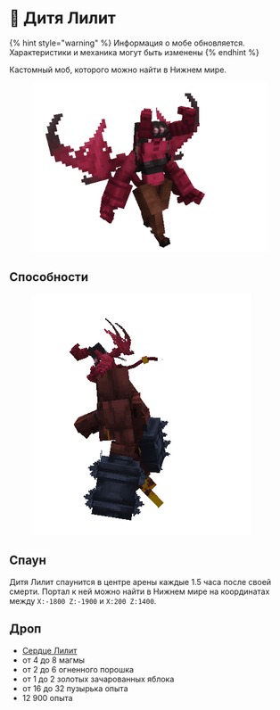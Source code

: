 # 👿 Дитя Лилит



{% hint style="warning" %}
Информация о мобе обновляется. Характеристики и механика могут быть изменены
{% endhint %}

Кастомный моб, которого можно найти в Нижнем мире.

<figure><img src="../../../.gitbook/assets/succubus.gif" alt=""><figcaption></figcaption></figure>

## Способности

<figure><img src="../../../.gitbook/assets/succubus_golem.gif" alt=""><figcaption></figcaption></figure>

## Спаун

Дитя Лилит спаунится в центре арены каждые 1.5 часа после своей смерти. Портал к ней можно найти в Нижнем мире на координатах между `X:-1800 Z:-1900` и `X:200 Z:1400`.

## Дроп

* [Сердце Лилит](../../materialy/sweet\_heart.md)
* от 4 до 8 магмы
* от 2 до 6 огненного порошка
* от 1 до 2 золотых зачарованных яблока
* от 16 до 32 пузырька опыта
* 12 900 опыта

